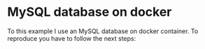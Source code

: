# MySQL database on docker 
To this example I use an MySQL database on docker container. 
To reproduce you have to follow the next steps: 